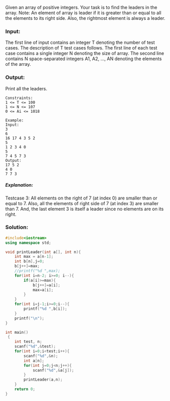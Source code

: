 Given an array of positive integers. Your task is to find the leaders in the array.
Note: An element of array is leader if it is greater than or equal to all the elements to its right side. Also, the rightmost element is always a leader. 

### Input:
The first line of input contains an integer T denoting the number of test cases. The description of T test cases follows.
The first line of each test case contains a single integer N denoting the size of array.
The second line contains N space-separated integers A1, A2, ..., AN denoting the elements of the array.

### Output:
Print all the leaders.
```
Constraints:
1 <= T <= 100
1 <= N <= 107
0 <= Ai <= 1018

Example:
Input:
3
6
16 17 4 3 5 2
5
1 2 3 4 0
5
7 4 5 7 3
Output:
17 5 2
4 0
7 7 3
```
##### Explanation:
Testcase 3: All elements on the right of 7 (at index 0) are smaller than or equal to 7. Also, all the elements of right side of 7 (at index 3) are smaller than 7. And, the last element 3 is itself a leader since no elements are on its right.

### Solution:

```c++
#include<iostream>
using namespace std;

void printLeader(int a[], int n){
    int max = a[n-1];
    int b[n],j=0;
    b[j++]=max;
    //printf("%d ",max);
    for(int i=n-2; i>=0; i--){
        if(a[i]>=max){
            b[j++]=a[i];
            max=a[i];
        }
    }
    for(int i=j-1;i>=0;i--){
        printf("%d ",b[i]);
    }
    printf("\n");
}

int main()
 {
	int test, n;
	scanf("%d",&test);
	for(int i=0;i<test;i++){
	    scanf("%d",&n);
	    int a[n];
	    for(int j=0;j<n;j++){
	        scanf("%d",&a[j]);
	    }
	    printLeader(a,n);
	}
	return 0;
}
